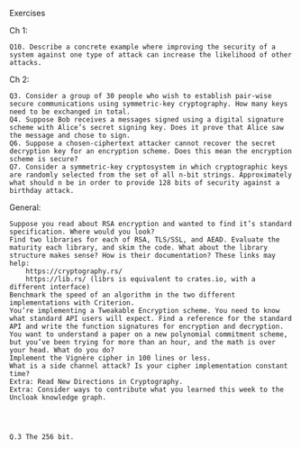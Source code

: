 Exercises

Ch 1:

    Q10. Describe a concrete example where improving the security of a system against one type of attack can increase the likelihood of other attacks.

Ch 2:

    Q3. Consider a group of 30 people who wish to establish pair-wise secure communications using symmetric-key cryptography. How many keys need to be exchanged in total.
    Q4. Suppose Bob receives a messages signed using a digital signature scheme with Alice’s secret signing key. Does it prove that Alice saw the message and chose to sign.
    Q6. Suppose a chosen-ciphertext attacker cannot recover the secret decryption key for an encryption scheme. Does this mean the encryption scheme is secure?
    Q7. Consider a symmetric-key cryptosystem in which cryptographic keys are randomly selected from the set of all n-bit strings. Approximately what should n be in order to provide 128 bits of security against a birthday attack.

General:

    Suppose you read about RSA encryption and wanted to find it’s standard specification. Where would you look?
    Find two libraries for each of RSA, TLS/SSL, and AEAD. Evaluate the maturity each library, and skim the code. What about the library structure makes sense? How is their documentation? These links may help:
        https://cryptography.rs/
        https://lib.rs/ (librs is equivalent to crates.io, with a different interface)
    Benchmark the speed of an algorithm in the two different implementations with Criterion.
    You’re implementing a Tweakable Encryption scheme. You need to know what standard API users will expect. Find a reference for the standard API and write the function signatures for encryption and decryption.
    You want to understand a paper on a new polynomial commitment scheme, but you’ve been trying for more than an hour, and the math is over your head. What do you do?
    Implement the Vignère cipher in 100 lines or less.
    What is a side channel attack? Is your cipher implementation constant time?
    Extra: Read New Directions in Cryptography.
    Extra: Consider ways to contribute what you learned this week to the Uncloak knowledge graph.




	Q.3 The 256 bit.
